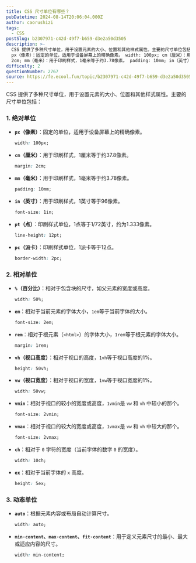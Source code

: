 ```yaml
---
title: CSS 尺寸单位有哪些？
pubDatetime: 2024-08-14T20:06:04.000Z
author: caorushizi
tags:
  - CSS
postSlug: b2307971-c42d-49f7-b659-d3e2a50d3505
description: >-
  CSS 提供了多种尺寸单位，用于设置元素的大小、位置和其他样式属性。主要的尺寸单位包括： 1. 绝对单位
  px（像素）：固定的单位，适用于设备屏幕上的精确像素。 width: 100px; cm（厘米）：用于印刷样式，1厘米等于约37.8像素。 margin:
  2cm; mm（毫米）：用于印刷样式，1毫米等于约3.78像素。 padding: 10mm; in（英寸）：用于印刷样式，1英寸等于96
difficulty: 2
questionNumber: 2767
source: https://fe.ecool.fun/topic/b2307971-c42d-49f7-b659-d3e2a50d3505
---
```


CSS 提供了多种尺寸单位，用于设置元素的大小、位置和其他样式属性。主要的尺寸单位包括：

### **1. 绝对单位**

- **`px`（像素）**：固定的单位，适用于设备屏幕上的精确像素。

  ```css
  width: 100px;
  ```

- **`cm`（厘米）**：用于印刷样式，1厘米等于约37.8像素。

  ```css
  margin: 2cm;
  ```

- **`mm`（毫米）**：用于印刷样式，1毫米等于约3.78像素。

  ```css
  padding: 10mm;
  ```

- **`in`（英寸）**：用于印刷样式，1英寸等于96像素。

  ```css
  font-size: 1in;
  ```

- **`pt`（点）**：印刷样式单位，1点等于1/72英寸，约为1.333像素。

  ```css
  line-height: 12pt;
  ```

- **`pc`（派卡）**：印刷样式单位，1派卡等于12点。
  ```css
  border-width: 2pc;
  ```

### **2. 相对单位**

- **`%`（百分比）**：相对于包含块的尺寸，如父元素的宽度或高度。

  ```css
  width: 50%;
  ```

- **`em`**：相对于当前元素的字体大小，`1em`等于当前字体的大小。

  ```css
  font-size: 2em;
  ```

- **`rem`**：相对于根元素（`<html>`）的字体大小，`1rem`等于根元素的字体大小。

  ```css
  margin: 1rem;
  ```

- **`vh`（视口高度）**：相对于视口的高度，`1vh`等于视口高度的1%。

  ```css
  height: 50vh;
  ```

- **`vw`（视口宽度）**：相对于视口的宽度，`1vw`等于视口宽度的1%。

  ```css
  width: 50vw;
  ```

- **`vmin`**：相对于视口的较小的宽度或高度，`1vmin`是 `vw` 和 `vh` 中较小的那个。

  ```css
  font-size: 2vmin;
  ```

- **`vmax`**：相对于视口的较大的宽度或高度，`1vmax`是 `vw` 和 `vh` 中较大的那个。

  ```css
  font-size: 2vmax;
  ```

- **`ch`**：相对于 `0` 字符的宽度（当前字体的数字 `0` 的宽度）。

  ```css
  width: 10ch;
  ```

- **`ex`**：相对于当前字体的 `x` 高度。
  ```css
  height: 5ex;
  ```

### **3. 动态单位**

- **`auto`**：根据元素内容或布局自动计算尺寸。

  ```css
  width: auto;
  ```

- **`min-content`、`max-content`、`fit-content`**：用于定义元素尺寸的最小、最大或适应内容的尺寸。
  ```css
  width: min-content;
  ```

